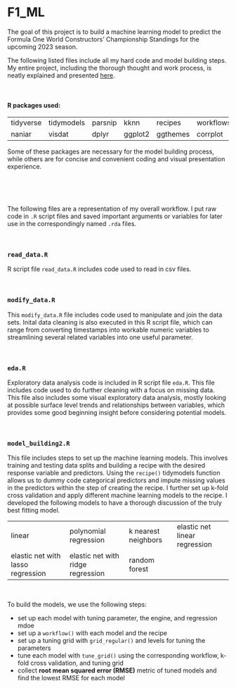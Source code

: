 # F1_ML
The goal of this project is to build a machine learning model to predict the Formula One World Constructors’ Championship Standings for the upcoming 2023 season.


The following listed files include all my hard code and model building steps. My entire project, including the thorough thought and work process, is neatly explained and presented [here](https://liang-sarah.github.io/F1_ML).

<br />

#### R packages used:
<table border = "0">
  <tr>
    <td>tidyverse</td> <td>tidymodels</td> <td>parsnip</td> <td>kknn</td> <td>recipes</td> <td>workflows</td> <td>glmnet</td> <td>magrittr</td><td>ranger</td>
  </tr>
  <tr>
    <td>naniar</td> <td>visdat</td> <td>dplyr</td> <td>ggplot2</td> <td>ggthemes</td> <td>corrplot</td>
    <td>vip</td> <td>themis</td> <td>kableExtra</td> <td>ISLR</td>
  </tr>
</table>

Some of these packages are necessary for the model building process, while others are for concise and convenient coding and visual presentation experience. <br />

<br />
<br />
<br />

The following files are a representation of my overall workflow. I put raw code in `.R` script files and saved important arguments or variables for later use in the correspondingly named `.rda` files.

<br />

### `read_data.R`
R script file `read_data.R` includes code used to read in csv files.

<br />

### `modify_data.R`
This `modify_data.R` file includes code used to manipulate and join the data sets. Inital data cleaning is also executed in this R script file, which can range from converting timestamps into workable numeric variables to streamlining several related variables into one useful parameter.

<br />


### `eda.R`
Exploratory data analysis code is included in R script file `eda.R`. This file includes code used to do further cleaning with a focus on missing data. This file also includes some visual exploratory data analysis, mostly looking at possible surface level trends and relationships between variables, which provides some good beginning insight before considering potential models.

<br />

### `model_building2.R`
This file includes steps to set up the machine learning models. This involves training and testing data splits and building a recipe with the desired response variable and predictors. Using the `recipe()` tidymodels function allows us to dummy code categorical predictors and impute missing values in the predictors within the step of creating the recipe. I further set up k-fold cross validation and apply different machine learning models to the recipe. I developed the following models to have a thorough discussion of the truly best fitting model.
<table border = "0">
  <tr>
    <td>linear</td> <td>polynomial regression</td> <td>k nearest neighbors</td> <td>elastic net linear regression</td>
  </tr>
  <tr>
    <td>elastic net with lasso regression</td> <td>elastic net with ridge regression</td> <td>random forest</td>
  </tr>
</table>
<br />

To build the models, we use the following steps:
- set up each model with tuning parameter, the engine, and regression mdoe
- set up a `workflow()` with each model and the recipe
- set up a tuning grid with `grid_regular()` and levels for tuning the parameters
- tune each model with `tune_grid()` using the corresponding workflow, k-fold cross validation, and tuning grid
- collect __root mean squared error (RMSE)__ metric of tuned models and find the lowest RMSE for each model


<br />
